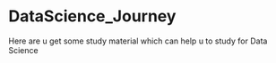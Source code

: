 # DataScience_Journey
Here are u get some study material which can help u to study for Data Science
